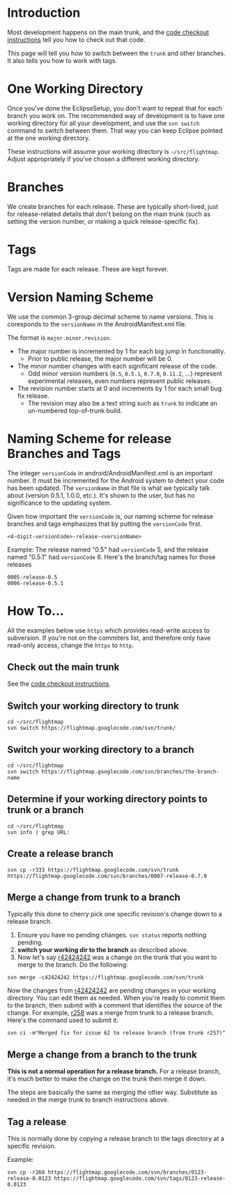 
# Introduction #

Most development happens on the main trunk, and the [code checkout instructions](http://code.google.com/p/flightmap/source/checkout) tell you how to check out that code.

This page will tell you how to switch between the `trunk` and other branches. It also tells you how to work with tags.

# One Working Directory #

Once you've done the EclipseSetup, you don't want to repeat that for each branch you work on. The recommended way of development is to have one working directory for all your development, and use the `svn switch` command to switch between them. That way you can keep Eclipse pointed at the one working directory.

These instructions will assume your working directory is `~/src/flightmap`. Adjust appropriately if you've chosen a different working directory.

# Branches #

We create branches for each release. These are typically short-lived, just for release-related details that don't belong on the main trunk (such as setting the version number, or making a quick release-specific fix).

# Tags #
Tags are made for each release. These are kept forever.

# Version Naming Scheme #
We use the common 3-group decimal scheme to name versions. This is coresponds to the `versionName` in the AndroidManifest.xml file.

The format is `major.minor.revision`.
  * The major number is incremented by 1 for each big jump in functionality.
    * Prior to public release, the major number will be 0.
  * The minor number changes with each significant release of the code.
    * Odd minor version numbers (`0.5`, `0.5.1`, `0.7.0`, `0.11.2`, ...) represent experimental releases, even numbers represent public releases.
  * The revision number starts at 0 and increments by 1 for each small bug fix release.
    * The revision may also be a text string such as `trunk` to indicate an un-numbered top-of-trunk build.

# Naming Scheme for release Branches and Tags #
The integer `versionCode` in android/AndroidManifest.xml is an important number. It must be incremented for the Android system to detect your code has been updated. The `versionName` in that file is what we typically talk about (version 0.5.1, 1.0.0, etc.). It's shown to the user, but has no significance to the updating system.

Given how important the `versionCode` is, our naming scheme for release branches and tags emphasizes that by putting the `versionCode` first.

```
<4-digit-versionCode>-release-<versionName>
```
Example:
The release named "0.5" had `versionCode` 5, and the release named "0.5.1" had `versionCode` 6. Here's the branch/tag names for those releases
```
0005-release-0.5
0006-release-0.5.1
```

# How To... #

All the examples below use `https` which provides read-write access to subversion. If you're not on the commiters list, and therefore only have read-only access, change the `https` to `http`.

## Check out the main trunk ##

See the [code checkout instructions](http://code.google.com/p/flightmap/source/checkout).

## Switch your working directory to trunk ##
```
cd ~/src/flightmap
svn switch https://flightmap.googlecode.com/svn/trunk/
```

## Switch your working directory to a branch ##
```
cd ~/src/flightmap
svn switch https://flightmap.googlecode.com/svn/branches/the-branch-name
```

## Determine if your working directory points to trunk or a branch ##
```
cd ~/src/flightmap
svn info | grep URL:
```

## Create a release branch ##
```
svn cp -r333 https://flightmap.googlecode.com/svn/trunk https://flightmap.googlecode.com/svn/branches/0007-release-0.7.0
```

## Merge a change from trunk to a branch ##
Typically this done to cherry pick one specific revision's change down to a release branch.

  1. Ensure you have no pending changes. `svn status` reports nothing pending.
  1. **switch your working dir to the branch** as described above.
  1. Now let's say [r42424242](https://code.google.com/p/flightmap/source/detail?r=42424242) was a change on the trunk that you want to merge to the branch. Do the following:
```
svn merge -c42424242 https://flightmap.googlecode.com/svn/trunk
```

Now the changes from [r42424242](https://code.google.com/p/flightmap/source/detail?r=42424242) are pending changes in your working directory. You can edit them as needed. When you're ready to commit them to the branch, then submit with a comment that identifies the source of the change. For example, [r258](https://code.google.com/p/flightmap/source/detail?r=258) was a merge from trunk to a release branch. Here's the command used to submit it.
```
svn ci -m"Merged fix for issue 62 to release branch (from trunk r257)"
```

## Merge a change from a branch to the trunk ##
**This is not a normal operation for a release branch.** For a release branch, it's much better to make the change on the trunk then merge it down.

The steps are basically the same as merging the other way. Substitute as needed in the merge trunk to branch instructions above.

## Tag a release ##
This is normally done by copying a release branch to the tags directory at a specific revision.

Example:
```
svn cp -r268 https://flightmap.googlecode.com/svn/branches/0123-release-0.0123 https://flightmap.googlecode.com/svn/tags/0123-release-0.0123
```